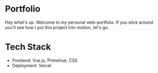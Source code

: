 # Portfolio

Hey what's up. Welcome to my personal web-portfolio. If you stick around you'll see how I put this project into motion, let's go.

# Tech Stack
- Frontend: Vue.js, PrimeVue, CSS
- Deployment: Vercel
